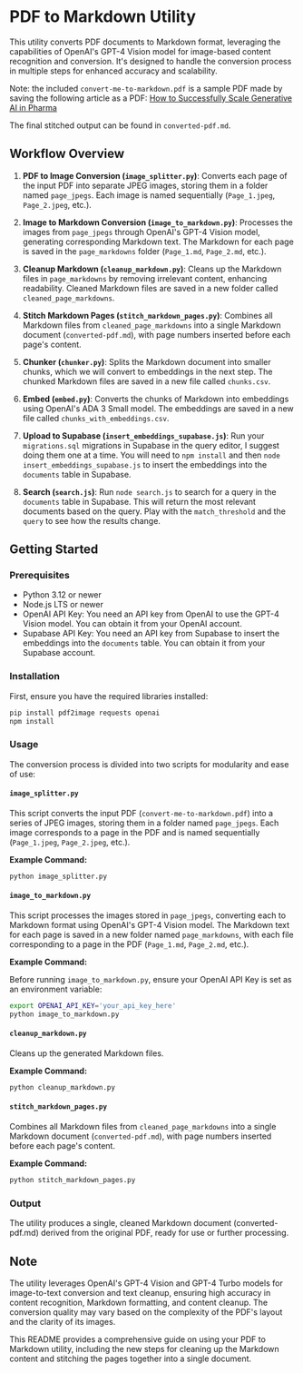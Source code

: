 # PDF to Markdown Utility

This utility converts PDF documents to Markdown format, leveraging the capabilities of OpenAI's GPT-4 Vision model for image-based content recognition and conversion. It's designed to handle the conversion process in multiple steps for enhanced accuracy and scalability.

Note: the included `convert-me-to-markdown.pdf` is a sample PDF made by saving the following article as a PDF: [How to Successfully Scale Generative AI in Pharma](https://www.bain.com/insights/how-to-successfully-scale-generative-ai-in-pharma/)

The final stitched output can be found in `converted-pdf.md`.

## Workflow Overview

1. **PDF to Image Conversion (`image_splitter.py`)**: Converts each page of the input PDF into separate JPEG images, storing them in a folder named `page_jpegs`. Each image is named sequentially (`Page_1.jpeg`, `Page_2.jpeg`, etc.).

2. **Image to Markdown Conversion (`image_to_markdown.py`)**: Processes the images from `page_jpegs` through OpenAI's GPT-4 Vision model, generating corresponding Markdown text. The Markdown for each page is saved in the `page_markdowns` folder (`Page_1.md`, `Page_2.md`, etc.).

3. **Cleanup Markdown (`cleanup_markdown.py`)**: Cleans up the Markdown files in `page_markdowns` by removing irrelevant content, enhancing readability. Cleaned Markdown files are saved in a new folder called `cleaned_page_markdowns`.

4. **Stitch Markdown Pages (`stitch_markdown_pages.py`)**: Combines all Markdown files from `cleaned_page_markdowns` into a single Markdown document (`converted-pdf.md`), with page numbers inserted before each page's content.

5. **Chunker (`chunker.py`)**: Splits the Markdown document into smaller chunks, which we will convert to embeddings in the next step. The chunked Markdown files are saved in a new file called `chunks.csv`.

6. **Embed (`embed.py`)**: Converts the chunks of Markdown into embeddings using OpenAI's ADA 3 Small model. The embeddings are saved in a new file called `chunks_with_embeddings.csv`.

7. **Upload to Supabase (`insert_embeddings_supabase.js`)**: Run your `migrations.sql` migrations in Supabase in the query editor, I suggest doing them one at a time. You will need to `npm install` and then `node insert_embeddings_supabase.js` to insert the embeddings into the `documents` table in Supabase.

8. **Search (`search.js`)**: Run `node search.js` to search for a query in the `documents` table in Supabase. This will return the most relevant documents based on the query. Play with the `match_threshold` and the `query` to see how the results change.

## Getting Started

### Prerequisites

- Python 3.12 or newer
- Node.js LTS or newer
- OpenAI API Key: You need an API key from OpenAI to use the GPT-4 Vision model. You can obtain it from your OpenAI account.
- Supabase API Key: You need an API key from Supabase to insert the embeddings into the `documents` table. You can obtain it from your Supabase account.

### Installation

First, ensure you have the required libraries installed:

```bash
pip install pdf2image requests openai
npm install
```

### Usage

The conversion process is divided into two scripts for modularity and ease of use:

#### `image_splitter.py`

This script converts the input PDF (`convert-me-to-markdown.pdf`) into a series of JPEG images, storing them in a folder named `page_jpegs`. Each image corresponds to a page in the PDF and is named sequentially (`Page_1.jpeg`, `Page_2.jpeg`, etc.).

**Example Command:**

```bash
python image_splitter.py
```

#### `image_to_markdown.py`

This script processes the images stored in `page_jpegs`, converting each to Markdown format using OpenAI's GPT-4 Vision model. The Markdown text for each page is saved in a new folder named `page_markdowns`, with each file corresponding to a page in the PDF (`Page_1.md`, `Page_2.md`, etc.).

**Example Command:**

Before running `image_to_markdown.py`, ensure your OpenAI API Key is set as an environment variable:

```bash
export OPENAI_API_KEY='your_api_key_here'
python image_to_markdown.py
```

#### `cleanup_markdown.py`

Cleans up the generated Markdown files.

**Example Command:**

```bash
python cleanup_markdown.py
```

#### `stitch_markdown_pages.py`

Combines all Markdown files from `cleaned_page_markdowns` into a single Markdown document (`converted-pdf.md`), with page numbers inserted before each page's content.

**Example Command:**

```bash
python stitch_markdown_pages.py
```

### Output

The utility produces a single, cleaned Markdown document (converted-pdf.md) derived from the original PDF, ready for use or further processing.

## Note

The utility leverages OpenAI's GPT-4 Vision and GPT-4 Turbo models for image-to-text conversion and text cleanup, ensuring high accuracy in content recognition, Markdown formatting, and content cleanup. The conversion quality may vary based on the complexity of the PDF's layout and the clarity of its images.

This README provides a comprehensive guide on using your PDF to Markdown utility, including the new steps for cleaning up the Markdown content and stitching the pages together into a single document.